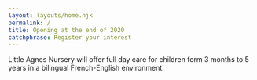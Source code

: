 ```yaml
---
layout: layouts/home.njk
permalink: /
title: Opening at the end of 2020
catchphrase: Register your interest
---
```

Little Agnes Nursery will offer full day care for children form 3 months to 5 years in a bilingual French-English environment.
